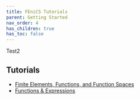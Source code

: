 ```yaml
---
title: FEniCS Tutorials
parent: Getting Started
nav_order: 4
has_children: true
has_toc: false
---
```

Test2

Tutorials
-----
- [Finite Elements, Functions, and Function Spaces](/tutorial1/ipython_elements_functions_fcnspaces.md)
- [Functions & Expressions](/tutorial2/ipython_learning1.md)
